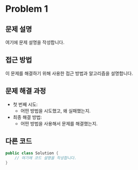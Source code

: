 # Problem 1

>


## 문제 설명

여기에 문제 설명을 작성합니다.


## 접근 방법

이 문제를 해결하기 위해 사용한 접근 방법과 알고리즘을 설명합니다.


## 문제 해결 과정

- 첫 번째 시도:
    - 어떤 방법을 시도했고, 왜 실패했는지.
- 최종 해결 방법:
    - 어떤 방법을 사용해서 문제를 해결했는지.


## 다른 코드

```java
public class Solution {
    // 여기에 코드 설명을 작성합니다.
}
```